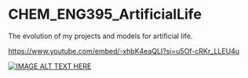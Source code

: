 # CHEM_ENG395_ArtificialLife
The evolution of my projects and models for artificial life.

https://www.youtube.com/embed/-xhbK4eaQLI?si=u5Of-cRKr_LLEU4u

[![IMAGE ALT TEXT HERE](https://img.youtube.com/vi/-xhbK4eaQLI/0.jpg)](https://www.youtube.com/watch?v=-xhbK4eaQLI)